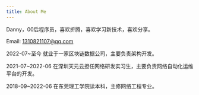 ```yaml
---
title: About Me
---
```


Danny，00后程序员，喜欢折腾，喜欢学习新技术，喜欢分享。

Email: 1310821107@qq.com

2022-07~至今 就业于一家区块链数据公司，主要负责架构开发。

2021-07~2022-06 在深圳天元云担任网络研发实习生，主要负责网络自动化运维平台的开发。

2018-09~2022-06 在东莞理工学院读本科，主修网络工程专业。